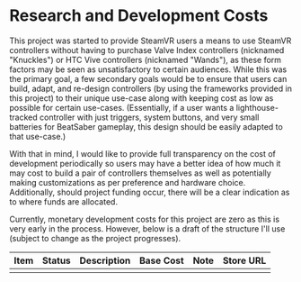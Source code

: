 # Research and Development Costs

This project was started to provide SteamVR users a means to use SteamVR controllers without having to purchase Valve Index controllers (nicknamed "Knuckles") or HTC Vive controllers (nicknamed "Wands"), as these form factors may be seen as unsatisfactory to certain audiences. While this was the primary goal, a few secondary goals would be to ensure that users can build, adapt, and re-design controllers (by using the frameworks provided in this project) to their unique use-case along with keeping cost as low as possible for certain use-cases. (Essentially, if a user wants a lighthouse-tracked controller with just triggers, system buttons, and very small batteries for BeatSaber gameplay, this design should be easily adapted to that use-case.)

With that in mind, I would like to provide full transparency on the cost of development periodically so users may have a better idea of how much it may cost to build a pair of controllers themselves as well as potentially making customizations as per preference and hardware choice. Additionally, should project funding occur, there will be a clear indication as to where funds are allocated.

Currently, monetary development costs for this project are zero as this is very early in the process. However, below is a draft of the structure I'll use (subject to change as the project progresses).

| Item | Status | Description | Base Cost | Note | Store URL |
| ---  |  ---   |     ---     |    ---    |  --- |    ---    |
|      |        |             |           |      |           |
